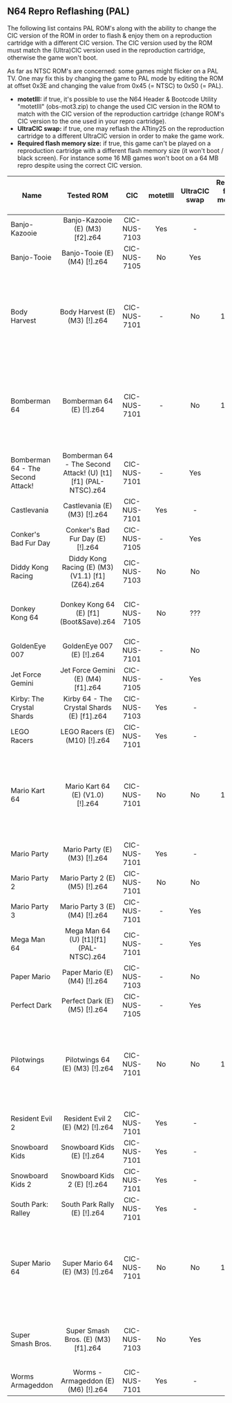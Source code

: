 N64 Repro Reflashing (PAL)
----

The following list contains PAL ROM's along with the ability to change the CIC version of the ROM in order to flash & enjoy them on a reproduction cartridge with a different CIC version. The CIC version used by the ROM must match the (Ultra)CIC version used in the reproduction cartridge, otherwise the game won't boot.

As far as NTSC ROM's are concerned: some games might flicker on a PAL TV. One may fix this by changing the game to PAL mode by editing the ROM at offset 0x3E and changing the value from 0x45 (= NTSC) to 0x50 (= PAL).

- **motetIII:** if true, it's possible to use the N64 Header & Bootcode Utility "motetIII" (obs-mot3.zip) to change the used CIC version in the ROM to match with the CIC version of the reproduction cartridge (change ROM's CIC version to the one used in your repro cartridge).
- **UltraCIC swap:** if true, one may reflash the ATtiny25 on the reproduction cartridge to a different UltraCIC version in order to make the game work. 
- **Required flash memory size:** if true, this game can't be played on a reproduction cartridge with a different flash memory size (it won't boot / black screen). For instance some 16 MB games won't boot on a 64 MB repro despite using the correct CIC version.

| Name        | Tested ROM    | CIC   | motetIII | UltraCIC swap | Required flash memory size | Notes
| ------------- |:-------------:| :-----:| :-----: | :-----: | :-----: | :-----:
| Banjo-Kazooie | Banjo-Kazooie (E) (M3) [f2].z64 | CIC-NUS-7103 | Yes | - | - | Works
| Banjo-Tooie | Banjo-Tooie (E) (M4) [!].z64 | CIC-NUS-7105 | No | Yes | - |Works. Use 7105.
| Body Harvest | Body Harvest (E) (M3) [!].z64 | CIC-NUS-7101 | - | No | 16 MB | Requires a repro with no more than 16 MB flash memory. Otherwise won't boot.
| Bomberman 64 | Bomberman 64 (E) [!].z64 | CIC-NUS-7101 | - | No | 16 MB | Requires a repro with no more than 16 MB flash memory. Otherwise won't work.
| Bomberman 64 - The Second Attack! | Bomberman 64 - The Second Attack! (U) \[t1\]\[f1\] (PAL-NTSC).z64 | CIC-NUS-7101 | - | Yes | - | Works
| Castlevania | Castlevania (E) (M3) [!].z64 | CIC-NUS-7101 | Yes | - | - |Works
| Conker's Bad Fur Day | Conker's Bad Fur Day (E) [!].z64 | CIC-NUS-7105 | - | Yes | - |Works. Use 7105.
| Diddy Kong Racing | Diddy Kong Racing (E) (M3) (V1.1) \[f1] (Z64).z64 | CIC-NUS-7103 | No | No | - |Doesn't work
| Donkey Kong 64 | Donkey Kong 64 (E) \[f1] (Boot&Save).z64 | CIC-NUS-7105 | No | ??? | - | ???. Crack changes CIC to 7101.
| GoldenEye 007 | GoldenEye 007 (E) [!].z64 | CIC-NUS-7101 | - | No | - | Doesn't work
| Jet Force Gemini | Jet Force Gemini (E) (M4) [f1].z64 | CIC-NUS-7105 | - | Yes | - | Works. Use 7105.
| Kirby: The Crystal Shards | Kirby 64 - The Crystal Shards (E) [f1].z64 | CIC-NUS-7103 | Yes | - | - | Works
| LEGO Racers   | LEGO Racers (E) (M10) [!].z64 | CIC-NUS-7101 | Yes | - | - | Works
| Mario Kart 64 | Mario Kart 64 (E) (V1.0) [!].z64 | CIC-NUS-7101 | No | No | 16 MB | Requires a repro with no more than 16 MB flash memory. Otherwise won't boot.
| Mario Party | Mario Party (E) (M3) [!].z64 | CIC-NUS-7101 | Yes | - | - | Works
| Mario Party 2 | Mario Party 2 (E) (M5) [!].z64 | CIC-NUS-7101 | No | No | - | Doesn't work
| Mario Party 3 | Mario Party 3 (E) (M4) [!].z64 | CIC-NUS-7101 | - | Yes | - | Works
| Mega Man 64 | Mega Man 64 (U) [t1]\[f1] (PAL-NTSC).z64 | CIC-NUS-7101 | - | Yes | - | Works, but lags slightly.
| Paper Mario | Paper Mario (E) (M4) [!].z64 | CIC-NUS-7103 | - | No | - | Doesn't work
| Perfect Dark | Perfect Dark (E) (M5) [!].z64 | CIC-NUS-7105 | - | Yes | - | Works. Use 7105.
| Pilotwings 64 | Pilotwings 64 (E) (M3) [!].z64 | CIC-NUS-7101 | No | No | 16 MB | Requires a repro with no more than 16 MB flash memory. Otherwise won't boot.| Rayman 2: The Great Escape | Rayman 2 - The Great Escape (E) (M5) \[f1] (NTSC).z64 | CIC-NUS-7101 | Yes | - | - | Works
| Resident Evil 2 | Resident Evil 2 (E) (M2) [!].z64 | CIC-NUS-7101 | Yes | - | - | Works
| Snowboard Kids | Snowboard Kids (E) [!].z64 | CIC-NUS-7101 | Yes | - | - | Works
| Snowboard Kids 2 | Snowboard Kids 2 (E) [!].z64 | CIC-NUS-7101 | Yes | - | - | Works
| South Park: Ralley | South Park Rally (E) [!].z64 | CIC-NUS-7101 | Yes | - | - | Works
| Super Mario 64 | Super Mario 64 (E) (M3) [!].z64 | CIC-NUS-7101 | No | No | 16 MB | Requires a repro with no more than 16 MB flash memory. Otherwise won't boot.
| Super Smash Bros.      | Super Smash Bros. (E) (M3) [f1].z64       |   CIC-NUS-7103 | No | Yes | - | Works. The crack changes the CIC version to 7101.
| Worms Armageddon | Worms - Armageddon (E) (M6) [!].z64 | CIC-NUS-7101 | Yes | - | - | Works